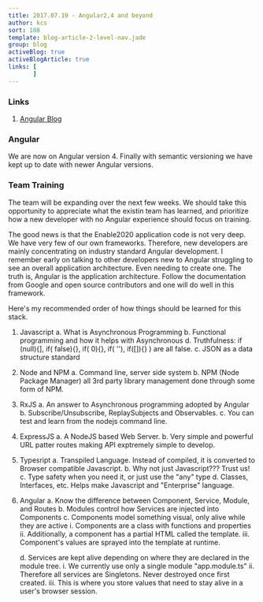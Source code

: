 ```yaml
---
title: 2017.07.19 - Angular2,4 and beyond
author: kcs
sort: 108
template: blog-article-2-level-nav.jade
group: blog
activeBlog: true
activeBlogArticle: true
links: [
       ]
---
```



### Links

  1) [Angular Blog](https://blog.angular.io)


### Angular

We are now on Angular version 4.  Finally with semantic versioning we have kept up to date with newer Angular versions.


### Team Training

The team will be expanding over the next few weeks.  We should take this opportunity to appreciate what the existin team
has learned, and prioritize how a new developer with no Angular experience should focus on training.

The good news is that the Enable2020 application code is not very deep.  We have very few of our own frameworks.  Therefore,
new developers are mainly concentrating on industry standard Angular development.  I remember early on talking to other
developers new to Angular struggling to see an overall application architecture.  Even needing to create one.  The truth is,
Angular is the application architecture.  Follow the documentation from Google and open source contributors and one will
do well in this framework.

Here's my recommended order of how things should be learned for this stack.

1. Javascript
    a. What is Asynchronous Programming
    b. Functional programming and how it helps with Asynchronous
    d. Truthfulness: if (null){], if( false){}, if( 0){}, if( ''), if([]){} ) are all false.
    c. JSON as a data structure standard

2. Node and NPM
    a. Command line, server side system
    b. NPM (Node Package Manager) all 3rd party library management done through some form of NPM.

3. RxJS
    a. An answer to Asynchronous programming adopted by Angular
    b. Subscribe/Unsubscribe, ReplaySubjects and Observables.
    c. You can test and learn from the nodejs command line.

4. ExpressJS
    a. A NodeJS based Web Server.
    b. Very simple and powerful URL patter routes making API exptremely simple to develop.

5. Typesript
    a. Transpiled Language.  Instead of compiled, it is converted to Browser compatible Javascript.
    b. Why not just Javascript???  Trust us!
    c. Type safety when you need it, or just use the "any" type
    d. Classes, Interfaces, etc.  Helps make Javascript and "Enterprise" language.

7. Angular
    a. Know the difference between Component, Service, Module, and Routes
    b. Modules control how Services are injected into Components
    c. Components model something visual, only alive while they are active
        i. Components are a class with functions and properties
        ii. Additionally, a component has a partial HTML called the template.
        iii. Component's values are sprayed into the template at runtime.

    d. Services are kept alive depending on where they are declared in the module tree.
        i. We currently use only a single module "app.module.ts"
        ii. Therefore all services are Singletons.  Never destroyed once first created.
        iii. This is where you store values that need to stay alive in a user's browser session.






